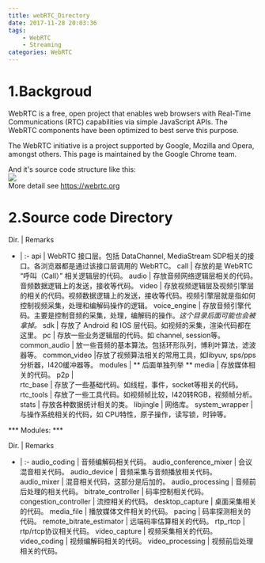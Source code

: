 ```yaml
---
title: webRTC_Directory
date: 2017-11-28 20:03:36
tags:
	- WebRTC
	- Streaming
categories: WebRTC
---
```


# 1.Backgroud
WebRTC is a free, open project that enables web browsers with Real-Time Communications (RTC) capabilities via simple JavaScript APIs. The WebRTC components have been optimized to best serve this purpose.  

The WebRTC initiative is a project supported by Google, Mozilla and Opera, amongst others. This page is maintained by the Google Chrome team.

And it's source code structure like this:  
![](https://raw.githubusercontent.com/JShell07/jshell07.github.io/master/images/webRTC/webRTC_Structure.png)  
More detail see <https://webrtc.org>  

<!-- more -->
# 2.Source code Directory
Dir. | Remarks
-    | :-
api | WebRTC 接口层。包括 DataChannel, MediaStream SDP相关的接口。各浏览器都是通过该接口层调用的 WebRTC。
call | 存放的是 WebRTC “呼叫（Call）” 相关逻辑层的代码。
audio | 存放音频网络逻辑层相关的代码。音频数据逻辑上的发送，接收等代码。
video | 存放视频逻辑层及视频引擎层的相关的代码。视频数据逻辑上的发送，接收等代码。视频引擎层就是指如何控制视频采集，处理和编解码操作的逻辑。
voice_engine | 存放音频引擎代码。主要是控制音频的采集，处理，编解码的操作。*这个目录后面可能也会被拿掉。*
sdk | 存放了 Android 和 IOS 层代码。如视频的采集，渲染代码都在这里。
pc | 存放一些业务逻辑层的代码。如 channel, session等。
common_audio | 放一些音频的基本算法。包括环形队列，博利叶算法，滤波器等。
common_video |存放了视频算法相关的常用工具，如libyuv, sps/pps分析器，I420缓冲器等。
modules | ** 后面单独列举 **
media | 存放媒体相关的代码。
p2p |  
rtc_base | 存放了一些基础代码。如线程，事件，socket等相关的代码。
rtc_tools | 存放了一些工具代码。如视频帧比较，I420转RGB，视频帧分析。
stats | 存放各种数据统计相关的类。
libjingle | 网络库。
system_wrapper | 与操作系统相关的代码，如 CPU特性，原子操作，读写锁，时钟等。

*** Modules: ***  

Dir. | Remarks
-    | :-
audio_coding | 音频编解码相关代码。
audio_conference_mixer | 会议混音相关代码。
audio_device | 音频采集与音频播放相关代码。
audio_mixer | 混音相关代码，这部分是后加的。
audio_processing | 音频前后处理的相关代码。
bitrate_controller | 码率控制相关代码。
congestion_controller | 流控相关的代码。
desktop_capture | 桌面采集相关的代码。
media_file | 播放媒体文件相关的代码。
pacing | 码率探测相关的代码。
remote_bitrate_estimator | 远端码率估算相关的代码。
rtp_rtcp | rtp/rtcp协议相关代码。
video_capture | 视频采集相关的代码。
video_coding | 视频编解码相关的代码。
video_processing | 视频前后处理相关的代码。

